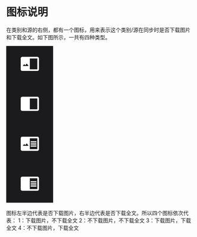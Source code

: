 # 图标说明
在类别和源的右侧，都有一个图标，用来表示这个类别/源在同步时是否下载图片和下载全文。如下图所示，一共有四种类型。

<img src="https://github.com/seazon/FeedMe/blob/master/doc/en/imgs/subscription_sync_indicator.png" width="25%" height="25%" /> 

图标左半边代表是否下载图片，右半边代表是否下载全文。所以四个图标依次代表：
1：下载图片，不下载全文
2：不下载图片，不下载全文
3：下载图片，下载全文
4：不下载图片，下载全文